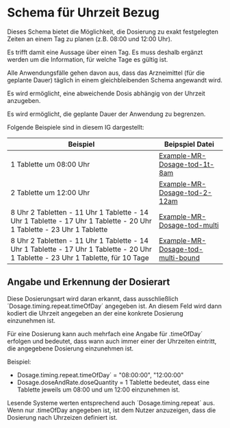 # Schema für Uhrzeit Bezug

Dieses Schema bietet die Möglichkeit, die Dosierung zu exakt festgelegten Zeiten an einem Tag zu planen (z.B. 08:00 und 12:00 Uhr). 

Es trifft damit eine Aussage über einen Tag. Es muss deshalb ergänzt werden um die Information, für welche Tage es gültig ist.

Alle Anwendungsfälle gehen davon aus, dass das Arzneimittel (für die geplante Dauer) täglich in einem gleichbleibenden Schema angewandt wird.

Es wird ermöglicht, eine abweichende Dosis abhängig von der Uhrzeit anzugeben.

Es wird ermöglicht, die geplante Dauer der Anwendung zu begrenzen.   

Folgende Beispiele sind in diesem IG dargestellt:

| Beispiel    | Beipspiel Datei |
| -------- | ------- |
| 1 Tablette um 08:00 Uhr | [Example-MR-Dosage-tod-1t-8am](./MedicationRequest-Example-MR-Dosage-tod-1t-8am.html)    |
| 2 Tablette um 12:00 Uhr | [Example-MR-Dosage-tod-2-12am](./MedicationRequest-Example-MR-Dosage-tod-2-12am.html)     |
| 8 Uhr 2 Tabletten - 11 Uhr 1 Tablette - 14 Uhr 1 Tablette - 17 Uhr 1 Tablette - 20 Uhr 1 Tablette - 23 Uhr 1 Tablette    | [Example-MR-Dosage-tod-multi](./MedicationRequest-Example-MR-Dosage-tod-tod-multi.html)    |
| 8 Uhr 2 Tabletten - 11 Uhr 1 Tablette - 14 Uhr 1 Tablette - 17 Uhr 1 Tablette - 20 Uhr 1 Tablette - 23 Uhr 1 Tablette, für 10 Tage    | [Example-MR-Dosage-tod-multi-bound](./MedicationRequest-Example-MR-Dosage-tod-tod-multi-bound.html)    |

## Angabe und Erkennung der Dosierart

Diese Dosierungsart wird daran erkannt, dass ausschließlich ´Dosage.timing.repeat.timeOfDay´ angegeben ist. An diesem Feld wird dann kodiert die Uhrzeit angegeben an der eine konkrete Dosierung einzunehmen ist.

Für eine Dosierung kann auch mehrfach eine Angabe für .timeOfDay´ erfolgen und bedeutet, dass wann auch immer einer der Uhrzeiten eintritt, die angegebene Dosierung einzunehmen ist.

Beispiel:
- Dosage.timing.repeat.timeOfDay´ = "08:00:00", "12:00:00"
- Dosage.doseAndRate.doseQuantity = 1 Tablette
bedeutet, dass eine Tablette jeweils um 08:00 und um 12:00 einzunehmen ist.

Lesende Systeme werten entsprechend auch ´Dosage.timing.repeat´ aus. Wenn nur .timeOfDay angegeben ist, ist dem Nutzer anzuzeigen, dass die Dosierung nach Uhrzeizen definiert ist.
